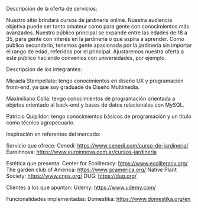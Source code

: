 Descripción de la oferta de servicios:

Nuestro sitio brindará cursos de jardinería online.
Nuestra audiencia objetiva puede ser tanto amateur como para gente con conocimientos más avanzados. 
Nuestro público principal se expande entre las edades de 18 a 35, para gente con interés en la jardinería o que aspira a aprender.
Como público secundario, tenemos gente apasionada por la jardinería sin importar el rango de edad, referidos por el principal.
Ajustaremos nuestra oferta a este público haciendo convenios con universidades, por ejemplo.

Descripción de los integrantes:

Micaela Stempellato: tengo conocimientos en diseño UX y programación front-end, ya que soy graduade de Diseño Multimedia.

Maximiliano Colla: tengo conocimientos de programación orientada a objetos orientado al back-end y bases de datos relacionales con MySQL.

Patricio Quipildor: tengo conocimientos básicos de programación y un título como técnico agropecuario.


Inspiración en referentes del mercado:

Servicio que ofrece: 
    Cenedi: https://www.cenedi.com/curso-de-jardineria/
    Euroinnova: https://www.euroinnova.com.ar/cursos-jardineria

Estética que presenta:
    Center for Ecoliteracy: https://www.ecoliteracy.org/
    The garden club of America: https://www.gcamerica.org/
    Native Plant Society: https://www.cnps.org/
    DUG: https://dug.org/

Clientes a los que apuntan: 
    Udemy: https://www.udemy.com/

Funcionalidades implementadas:
    Domestika: https://www.domestika.org/en
    
